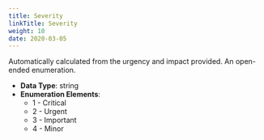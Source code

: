 ```yaml
---
title: Severity
linkTitle: Severity
weight: 10
date: 2020-03-05
---
```


Automatically calculated from the urgency and impact provided. An open-ended enumeration.

* **Data Type**: string
* **Enumeration Elements**:
    * 1 - Critical
    * 2 - Urgent
    * 3 - Important
    * 4 - Minor
